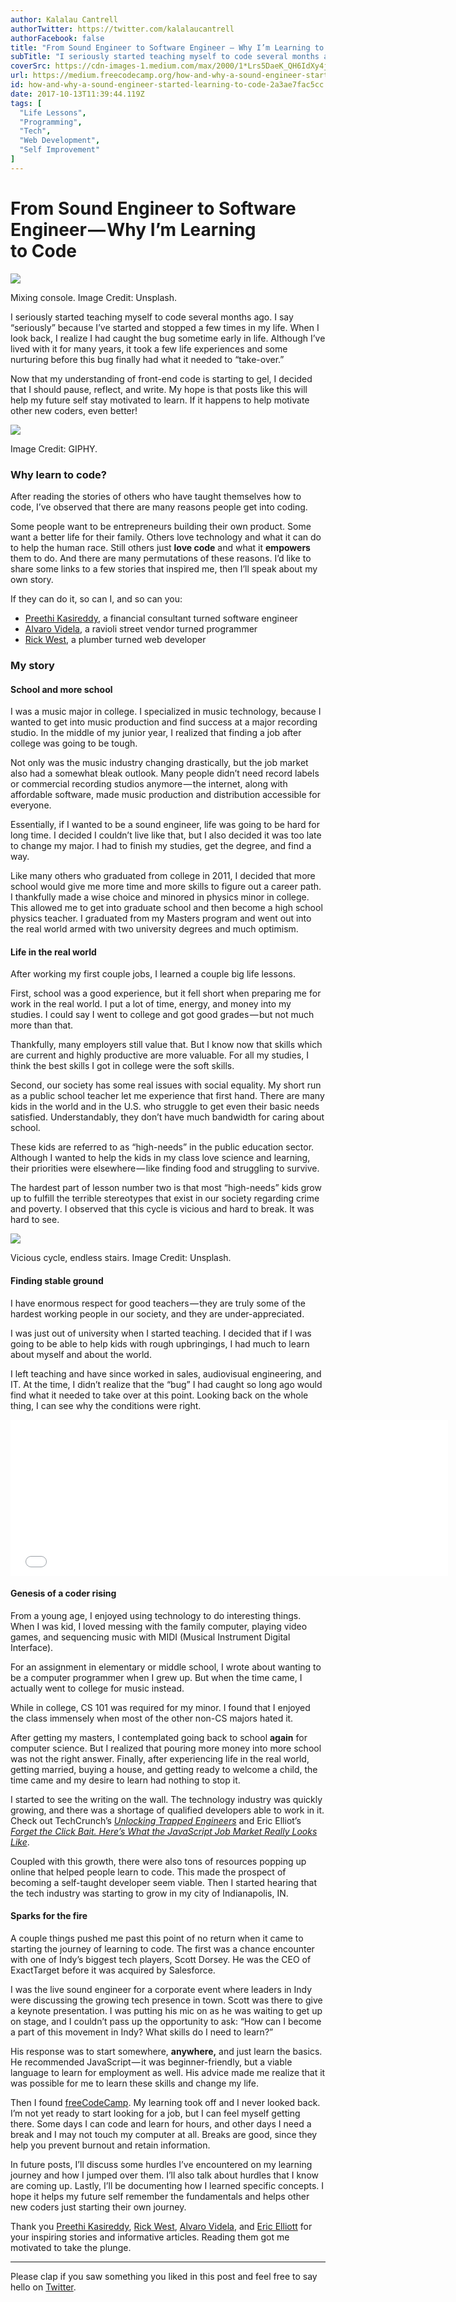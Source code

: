 ```yaml
---
author: Kalalau Cantrell
authorTwitter: https://twitter.com/kalalaucantrell
authorFacebook: false
title: "From Sound Engineer to Software Engineer — Why I’m Learning to Code"
subTitle: "I seriously started teaching myself to code several months ago. I say “seriously” because I’ve started and stopped a few times in my life..."
coverSrc: https://cdn-images-1.medium.com/max/2000/1*Lrs5DaeK_QH6IdXy4jLDIQ.jpeg
url: https://medium.freecodecamp.org/how-and-why-a-sound-engineer-started-learning-to-code-2a3ae7fac5cc
id: how-and-why-a-sound-engineer-started-learning-to-code-2a3ae7fac5cc
date: 2017-10-13T11:39:44.119Z
tags: [
  "Life Lessons",
  "Programming",
  "Tech",
  "Web Development",
  "Self Improvement"
]
---
```

# From Sound Engineer to Software Engineer — Why I’m Learning to Code







![](https://cdn-images-1.medium.com/max/2000/1*Lrs5DaeK_QH6IdXy4jLDIQ.jpeg)

Mixing console. Image Credit: Unsplash.







I seriously started teaching myself to code several months ago. I say “seriously” because I’ve started and stopped a few times in my life. When I look back, I realize I had caught the bug sometime early in life. Although I’ve lived with it for many years, it took a few life experiences and some nurturing before this bug finally had what it needed to “take-over.”

Now that my understanding of front-end code is starting to gel, I decided that I should pause, reflect, and write. My hope is that posts like this will help my future self stay motivated to learn. If it happens to help motivate other new coders, even better!



![](https://cdn-images-1.medium.com/max/1600/1*7wXE-3qwKeB6J4dodAZvug.gif)

Image Credit: GIPHY.



### Why learn to code?

After reading the stories of others who have taught themselves how to code, I’ve observed that there are many reasons people get into coding.

Some people want to be entrepreneurs building their own product. Some want a better life for their family. Others love technology and what it can do to help the human race. Still others just **love code** and what it **empowers** them to do. And there are many permutations of these reasons. I’d like to share some links to a few stories that inspired me, then I’ll speak about my own story.

If they can do it, so can I, and so can you:

*   [Preethi Kasireddy](https://goo.gl/viHf16), a financial consultant turned software engineer
*   [Alvaro Videla](https://goo.gl/De1A19), a ravioli street vendor turned programmer
*   [Rick West](https://goo.gl/T3jA2Z), a plumber turned web developer

### My story

#### School and more school

I was a music major in college. I specialized in music technology, because I wanted to get into music production and find success at a major recording studio. In the middle of my junior year, I realized that finding a job after college was going to be tough.

Not only was the music industry changing drastically, but the job market also had a somewhat bleak outlook. Many people didn’t need record labels or commercial recording studios anymore — the internet, along with affordable software, made music production and distribution accessible for everyone.

Essentially, if I wanted to be a sound engineer, life was going to be hard for long time. I decided I couldn’t live like that, but I also decided it was too late to change my major. I had to finish my studies, get the degree, and find a way.

Like many others who graduated from college in 2011, I decided that more school would give me more time and more skills to figure out a career path. I thankfully made a wise choice and minored in physics minor in college. This allowed me to get into graduate school and then become a high school physics teacher. I graduated from my Masters program and went out into the real world armed with two university degrees and much optimism.

#### Life in the real world

After working my first couple jobs, I learned a couple big life lessons.

First, school was a good experience, but it fell short when preparing me for work in the real world. I put a lot of time, energy, and money into my studies. I could say I went to college and got good grades — but not much more than that.

Thankfully, many employers still value that. But I know now that skills which are current and highly productive are more valuable. For all my studies, I think the best skills I got in college were the soft skills.

Second, our society has some real issues with social equality. My short run as a public school teacher let me experience that first hand. There are many kids in the world and in the U.S. who struggle to get even their basic needs satisfied. Understandably, they don’t have much bandwidth for caring about school.

These kids are referred to as “high-needs” in the public education sector. Although I wanted to help the kids in my class love science and learning, their priorities were elsewhere — like finding food and struggling to survive.

The hardest part of lesson number two is that most “high-needs” kids grow up to fulfill the terrible stereotypes that exist in our society regarding crime and poverty. I observed that this cycle is vicious and hard to break. It was hard to see.



![](https://cdn-images-1.medium.com/max/1600/1*Fh-J17L6W71kClkCGIMOeg.jpeg)

Vicious cycle, endless stairs. Image Credit: Unsplash.



#### Finding stable ground

I have enormous respect for good teachers — they are truly some of the hardest working people in our society, and they are under-appreciated.

I was just out of university when I started teaching. I decided that if I was going to be able to help kids with rough upbringings, I had much to learn about myself and about the world.

I left teaching and have since worked in sales, audiovisual engineering, and IT. At the time, I didn’t realize that the “bug” I had caught so long ago would find what it needed to take over at this point. Looking back on the whole thing, I can see why the conditions were right.





<iframe width="700" height="250" src="/media/380167ab4a2094d63d086dfc54f1ec7f?postId=2a3ae7fac5cc" data-media-id="380167ab4a2094d63d086dfc54f1ec7f" allowfullscreen="" frameborder="0"></iframe>





#### Genesis of a coder rising

From a young age, I enjoyed using technology to do interesting things. When I was kid, I loved messing with the family computer, playing video games, and sequencing music with MIDI (Musical Instrument Digital Interface).

For an assignment in elementary or middle school, I wrote about wanting to be a computer programmer when I grew up. But when the time came, I actually went to college for music instead.

While in college, CS 101 was required for my minor. I found that I enjoyed the class immensely when most of the other non-CS majors hated it.

After getting my masters, I contemplated going back to school **again** for computer science. But I realized that pouring more money into more school was not the right answer. Finally, after experiencing life in the real world, getting married, buying a house, and getting ready to welcome a child, the time came and my desire to learn had nothing to stop it.

I started to see the writing on the wall. The technology industry was quickly growing, and there was a shortage of qualified developers able to work in it. Check out TechCrunch’s [_Unlocking Trapped Engineers_](https://goo.gl/sAeVfw) and Eric Elliot’s [_Forget the Click Bait. Here’s What the JavaScript Job Market Really Looks Like_](https://goo.gl/5RKtpA).

Coupled with this growth, there were also tons of resources popping up online that helped people learn to code. This made the prospect of becoming a self-taught developer seem viable. Then I started hearing that the tech industry was starting to grow in my city of Indianapolis, IN.

#### Sparks for the fire

A couple things pushed me past this point of no return when it came to starting the journey of learning to code. The first was a chance encounter with one of Indy’s biggest tech players, Scott Dorsey. He was the CEO of ExactTarget before it was acquired by Salesforce.

I was the live sound engineer for a corporate event where leaders in Indy were discussing the growing tech presence in town. Scott was there to give a keynote presentation. I was putting his mic on as he was waiting to get up on stage, and I couldn’t pass up the opportunity to ask: “How can I become a part of this movement in Indy? What skills do I need to learn?”

His response was to start somewhere, **anywhere,** and just learn the basics. He recommended JavaScript — it was beginner-friendly, but a viable language to learn for employment as well. His advice made me realize that it was possible for me to learn these skills and change my life.

Then I found [freeCodeCamp](http://www.freecodecamp.org). My learning took off and I never looked back. I’m not yet ready to start looking for a job, but I can feel myself getting there. Some days I can code and learn for hours, and other days I need a break and I may not touch my computer at all. Breaks are good, since they help you prevent burnout and retain information.

In future posts, I’ll discuss some hurdles I’ve encountered on my learning journey and how I jumped over them. I’ll also talk about hurdles that I know are coming up. Lastly, I’ll be documenting how I learned specific concepts. I hope it helps my future self remember the fundamentals and helps other new coders just starting their own journey.

Thank you [Preethi Kasireddy](https://medium.com/@preethikasireddy), [Rick West](https://medium.com/@rickwest8), [Alvaro Videla](https://medium.com/@old_sound), and [Eric Elliott](https://medium.com/@_ericelliott) for your inspiring stories and informative articles. Reading them got me motivated to take the plunge.











* * *







Please clap if you saw something you liked in this post and feel free to say hello on [Twitter](https://www.twitter.com/kalalaucantrell).








